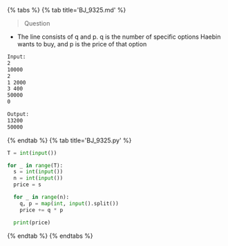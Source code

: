 {% tabs %}
{% tab title='BJ_9325.md' %}

> Question

* The line consists of q and p. q is the number of specific options Haebin wants to buy, and p is the price of that option

```txt
Input:
2
10000
2
1 2000
3 400
50000
0

Output:
13200
50000
```

{% endtab %}
{% tab title='BJ_9325.py' %}

```py
T = int(input())

for _ in range(T):
  s = int(input())
  n = int(input())
  price = s

  for _ in range(n):
    q, p = map(int, input().split())
    price += q * p

  print(price)
```

{% endtab %}
{% endtabs %}
